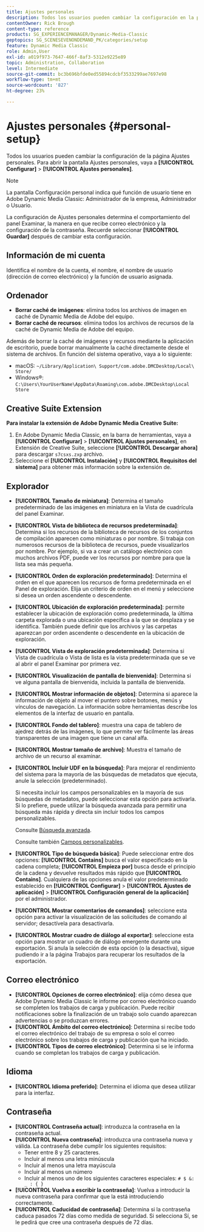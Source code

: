 ```yaml
---
title: Ajustes personales
description: Todos los usuarios pueden cambiar la configuración en la pantalla Configuración personal de Adobe Dynamic Media Classic.
contentOwner: Rick Brough
content-type: reference
products: SG_EXPERIENCEMANAGER/Dynamic-Media-Classic
geptopics: SG_SCENESEVENONDEMAND_PK/categories/setup
feature: Dynamic Media Classic
role: Admin,User
exl-id: a019f973-7647-466f-8af3-5312e9225e89
topic: Administration, Collaboration
level: Intermediate
source-git-commit: bc3b696bfde0ed55894cdcbf3533299ae7697e98
workflow-type: tm+mt
source-wordcount: '827'
ht-degree: 23%

---
```


# Ajustes personales {#personal-setup}

Todos los usuarios pueden cambiar la configuración de la página Ajustes personales. Para abrir la pantalla Ajustes personales, vaya a **[!UICONTROL Configurar]** > **[!UICONTROL Ajustes personales]**.

>[!NOTE]
>
>La pantalla Configuración personal indica qué función de usuario tiene en Adobe Dynamic Media Classic: Administrador de la empresa, Administrador o Usuario.

La configuración de Ajustes personales determina el comportamiento del panel Examinar, la manera en que recibe correo electrónico y la configuración de la contraseña. Recuerde seleccionar **[!UICONTROL Guardar]** después de cambiar esta configuración.

## Información de mi cuenta

Identifica el nombre de la cuenta, el nombre, el nombre de usuario (dirección de correo electrónico) y la función de usuario asignada.

## Ordenador

* **Borrar caché de imágenes**: elimina todos los archivos de imagen en caché de Dynamic Media de Adobe del equipo.
* **Borrar caché de recursos**: elimina todos los archivos de recursos de la caché de Dynamic Media de Adobe del equipo.

Además de borrar la caché de imágenes y recursos mediante la aplicación de escritorio, puede borrar manualmente la caché directamente desde el sistema de archivos. En función del sistema operativo, vaya a lo siguiente:

* macOS: `~/Library/Application\ Support/com.adobe.DMCDesktop/Local\ Store/`
* Windows®: `C:\Users\YourUserName\AppData\Roaming\com.adobe.DMCDesktop\Local Store`

## Creative Suite Extension

**Para instalar la extensión de Adobe Dynamic Media Creative Suite:**

1. En Adobe Dynamic Media Classic, en la barra de herramientas, vaya a **[!UICONTROL Configurar]** > **[!UICONTROL Ajustes personales]**, en Extensión de Creative Suite, seleccione **[!UICONTROL Descargar ahora]** para descargar `s7csxs.zxp` archivo.
1. Seleccione el **[!UICONTROL Instalación]** y **[!UICONTROL Requisitos del sistema]** para obtener más información sobre la extensión de.

<!--    A readme file is included at the root of the unzipped file to provide you with additional information about the extension.

1. Depending on your installed operating system, do one of the following: -->

<!-- #### Windows

|If you are running|Do this|
|--- |--- |
|Adobe Illustrator 18 in Adobe Creative Cloud 2014|<ul><li>From the root of the unzipped folder, select CC-2014.</li><li>Depending on the bit version of Adobe Illustrator that you are using, select win32 or win64.</li><li>Select libraries > flame, and then copy `aflame.dll` to Adobe Illustrator's executable folder. For example, `C:\Program Files\Adobe\Adobe Illustrator CC 2014\Support Files\Contents\Windows`. </li></ul><br/>**Note**: This example path is for the 64-bit location; the 32-bit location may fall under Program Files (x86) instead. <br/><ul><li>Return to the same libraries folder, select flamingo, and then copy `aflamingo.dll` to the same Adobe Illustrator executable folder that you used in the previous step. </li><li>Return to the win32 or win64 folder that you selected in step 2, and then copy `AdobeS7FXGFileFormat.aip` to Adobe Illustrator's plug-ins folder. For example, `C:\Program Files\Adobe\Adobe Illustrator CC 2014\Plug-ins\Illustrator Formats`. </li></ul> <br/>**Note**: This example path is for the 64-bit location; the 32-bit location may fall under Program Files (x86) instead.|
|Adobe Illustrator 17 in Adobe Creative Cloud|<ul><li>From the root of the unzipped folder, select CC. </li><li>Depending on the bit version of Adobe Illustrator that you are using, select win32 or win64.</li><li> Copy `AdobeS7FXGFileFormat.aip` to Adobe Illustrator's plug-ins folder. For example, `C:\Program Files\Adobe\Adobe Illustrator CC (64 Bit)\Plug-ins\Illustrator Formats`.</li></ul><br/>**Note**: This example path is for the 64-bit location; the 32-bit location may fall under Program Files (x86) instead.|
|Adobe Illustrator 16 in Adobe Creative Suite 6|<ul><li>From the root of the unzipped folder, select 6.0. </li><li>Depending on the bit version of Adobe Illustrator that you are using, select win32 or win64. </li><li>Copy AdobeS7FXGFileFormat.aip to Adobe Illustrator's plug-ins folder. For example, `C:\Program Files\Adobe\Adobe Illustrator CS6 (64 Bit)\Plug-ins\Illustrator Formats`.</li></ul><br/>**Note**: This example path is for the 64-bit location; the 32-bit location may fall under Program Files (x86) instead.|

#### Mac

|If you are running|Do this|
|--- |--- |
|Adobe Illustrator 18 in Adobe Creative Cloud 2014|<ul><li>From the root of the unzipped folder, select CC-2014 > mac64.</li><li>Select libraries > flame, and then copy the `aflame.framework` folder to Adobe Illustrator package contents folder. For example, `/Applications/Adobe Illustrator CC 2014/ Illustrator.app/Contents/Frameworks/`. (To open Adobe Illustrator's package contents folder, right-select on the Adobe illustrator CC 2014 icon and select Show Package Contents from context menu).</li><li>Return to the same libraries folder, select `flamingo`, and then copy the `aflamingo.framework` folder to the same Adobe Illustrator package contents folder that you used in the previous step.</li><li>Return to the mac64 folder that you selected in step 1, and then copy the `AdobeS7FXGFileFormat.aip` folder to Adobe Illustrator's plug-in folder. For example, `/Applications/Adobe Illustrator CC 2014/Plug-ins/Illustrator Formats/`.</li></ul><br/>|
|Adobe Illustrator 17 in Adobe Creative Cloud|<ul><li>From the root of the unzipped folder, select CC > mac64</li><li>Copy the `AdobeS7FXGFileFormat.aip` folder to Adobe Illustrator's plug-in folder. For example, `/Applications/Adobe Illustrator CC/Plug-ins/Illustrator Formats/`.</li></ul><br/>|
|Adobe Illustrator 16 in Adobe Creative Suite 6|<ul><li>From the root of the unzipped folder, select 6.0 > mac64</li><li>Copy the `AdobeS7FXGFileFormat.aip` folder to Adobe Illustrator's plug-in folder. For example, `/Applications/Adobe Illustrator CS6/Plug-ins/Illustrator Formats/`.</li></ul>|

The plug-in is now available for you to use in Adobe Illustrator. -->

## Explorador

* **[!UICONTROL Tamaño de miniatura]**: Determina el tamaño predeterminado de las imágenes en miniatura en la Vista de cuadrícula del panel Examinar.
* **[!UICONTROL Vista de biblioteca de recursos predeterminada]**: Determina si los recursos de la biblioteca de recursos de los conjuntos de compilación aparecen como miniaturas o por nombre. Si trabaja con numerosos recursos de la biblioteca de recursos, puede visualizarlos por nombre. Por ejemplo, si va a crear un catálogo electrónico con muchos archivos PDF, puede ver los recursos por nombre para que la lista sea más pequeña.
* **[!UICONTROL Orden de exploración predeterminado]**: Determina el orden en el que aparecen los recursos de forma predeterminada en el Panel de exploración. Elija un criterio de orden en el menú y seleccione si desea un orden ascendente o descendente.
* **[!UICONTROL Ubicación de exploración predeterminada]**: permite establecer la ubicación de exploración como predeterminada, la última carpeta explorada o una ubicación específica a la que se desplaza y se identifica. También puede definir que los archivos y las carpetas aparezcan por orden ascendente o descendente en la ubicación de exploración.
* **[!UICONTROL Vista de exploración predeterminada]**: Determina si Vista de cuadrícula o Vista de lista es la vista predeterminada que se ve al abrir el panel Examinar por primera vez.
* **[!UICONTROL Visualización de pantalla de bienvenida]**: Determina si ve alguna pantalla de bienvenida, incluida la pantalla de bienvenida.
* **[!UICONTROL Mostrar información de objetos]**: Determina si aparece la información de objeto al mover el puntero sobre botones, menús y vínculos de navegación. La información sobre herramientas describe los elementos de la interfaz de usuario en pantalla.
* **[!UICONTROL Fondo del tablero]**: muestra una capa de tablero de ajedrez detrás de las imágenes, lo que permite ver fácilmente las áreas transparentes de una imagen que tiene un canal alfa.
* **[!UICONTROL Mostrar tamaño de archivo]**: Muestra el tamaño de archivo de un recurso al examinar.
* **[!UICONTROL Incluir UDF en la búsqueda]**: Para mejorar el rendimiento del sistema para la mayoría de las búsquedas de metadatos que ejecuta, anule la selección (predeterminado).

  Si necesita incluir los campos personalizables en la mayoría de sus búsquedas de metadatos, puede seleccionar esta opción para activarla. Si lo prefiere, puede utilizar la búsqueda avanzada para permitir una búsqueda más rápida y directa sin incluir todos los campos personalizables.

  Consulte [Búsqueda avanzada](searching-assets.md#conducting_an_advanced_search).

  Consulte también [Campos personalizables](application-setup.md#user_defined_fields).

* **[!UICONTROL Tipo de búsqueda básica]**: Puede seleccionar entre dos opciones: **[!UICONTROL Contains]** busca el valor especificado en la cadena completa; **[!UICONTROL Empieza por]** busca desde el principio de la cadena y devuelve resultados más rápido que **[!UICONTROL Contains]**. Cualquiera de las opciones anula el valor predeterminado establecido en **[!UICONTROL Configurar]** > **[!UICONTROL Ajustes de aplicación]** > **[!UICONTROL Configuración general de la aplicación]** por el administrador.
* **[!UICONTROL Mostrar comentarios de comandos]**: seleccione esta opción para activar la visualización de las solicitudes de comando al servidor; desactívela para desactivarla.
* **[!UICONTROL Mostrar cuadro de diálogo al exportar]**: seleccione esta opción para mostrar un cuadro de diálogo emergente durante una exportación. Si anula la selección de esta opción (o la desactiva), sigue pudiendo ir a la página Trabajos para recuperar los resultados de la exportación.

## Correo electrónico

* **[!UICONTROL Opciones de correo electrónico]**: elija cómo desea que Adobe Dynamic Media Classic le informe por correo electrónico cuando se completen los trabajos de carga y publicación. Puede recibir notificaciones sobre la finalización de un trabajo solo cuando aparezcan advertencias o se produzcan errores.
* **[!UICONTROL Ámbito del correo electrónico]**: Determina si recibe todo el correo electrónico del trabajo de su empresa o solo el correo electrónico sobre los trabajos de carga y publicación que ha iniciado.
* **[!UICONTROL Tipos de correo electrónico]**: Determina si se le informa cuando se completan los trabajos de carga y publicación.

## Idioma

* **[!UICONTROL Idioma preferido]**: Determina el idioma que desea utilizar para la interfaz.

## Contraseña

* **[!UICONTROL Contraseña actual]**: introduzca la contraseña en la contraseña actual.
* **[!UICONTROL Nueva contraseña]**: introduzca una contraseña nueva y válida. La contraseña debe cumplir los siguientes requisitos:
   * Tener entre 8 y 25 caracteres.
   * Incluir al menos una letra minúscula
   * Incluir al menos una letra mayúscula
   * Incluir al menos un número
   * Incluir al menos uno de los siguientes caracteres especiales: `# $ &: _ : { }`
* **[!UICONTROL Vuelva a escribir la contraseña]**: Vuelva a introducir la nueva contraseña para confirmar que la está introduciendo correctamente.
* **[!UICONTROL Caducidad de contraseña]**: Determina si la contraseña caduca pasados 72 días como medida de seguridad. Si selecciona Sí, se le pedirá que cree una contraseña después de 72 días.
